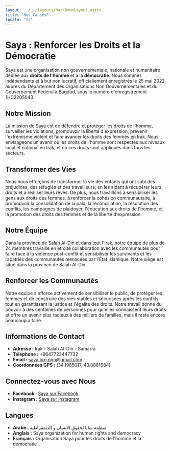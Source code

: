 ```yaml
---
layout: ../../layouts/MarkDownLayout.astro
title: "Nos Causes"
locale: "fr"
---
```


# Saya : Renforcer les Droits et la Démocratie

Saya est une organisation non gouvernementale, nationale et humanitaire dédiée aux **droits de l'homme** et à la **démocratie**. Nous sommes indépendants et à but non lucratif, officiellement enregistrés le 25 mai 2022 auprès du Département des Organisations Non Gouvernementales et du Gouvernement Fédéral à Bagdad, sous le numéro d'enregistrement 1HC2205043.

## Notre Mission

La mission de Saya est de défendre et protéger les droits de l'homme, surveiller les violations, promouvoir la liberté d'expression, prévenir l'extrémisme violent et faire avancer les droits des femmes en Irak. Nous envisageons un avenir où les droits de l'homme sont respectés aux niveaux local et national en Irak, et où ces droits sont appliqués dans tous les secteurs.

## Transformer des Vies

Nous nous efforçons de transformer la vie des enfants qui ont subi des préjudices, des réfugiés et des travailleurs, en les aidant à récupérer leurs droits et à réaliser leurs rêves. De plus, nous travaillons à sensibiliser les gens aux droits des femmes, à renforcer la cohésion communautaire, à promouvoir la consolidation de la paix, la réconciliation, la résolution des conflits, les campagnes de plaidoyer, l'éducation aux droits de l'homme, et la promotion des droits des femmes et de la liberté d'expression.

## Notre Équipe

Dans la province de Salah Al-Din et dans tout l'Irak, notre équipe de plus de 24 membres travaille en étroite collaboration avec les communautés pour faire face à la violence post-conflit et sensibiliser les survivants et les rapatriés des communautés menacées par l'État islamique. Notre siège est situé dans la province de Salah Al-Din.

## Renforcer les Communautés

Notre équipe s'efforce activement de sensibiliser le public, de protéger les femmes et de construire des vies stables et sécurisées après les conflits tout en garantissant la justice et l'égalité des droits. Notre travail donne du pouvoir à des centaines de personnes pour qu'elles connaissent leurs droits et offre un avenir plus radieux à des milliers de familles, mais il reste encore beaucoup à faire.

## Informations de Contact

- **Adresse :** Irak - Salah Al-Din - Samarra
- **Téléphone :** +9647723447732
- **Email :** [saya.org.ngo@gmail.com](mailto:saya.org.ngo@gmail.com)
- **Coordonnées GPS :** (34.1985017, 43.8881684)

## Connectez-vous avec Nous

- **Facebook :** [Saya sur Facebook](https://www.facebook.com/saya2205?mibextid=LQQJ4d)
- **Instagram :** [Saya sur Instagram](https://instagram.com/munazamat_saya_huquq_alansan?igshid=MzRlODBiNWFlZA==)

## Langues

- **Arabe :** منظمة سايا لحقوق الانسان و الديمقراطية
- **Anglais :** Saya organization for human rights and democracy
- **Français :** Organisation Saya pour les droits de l'homme et la démocratie
